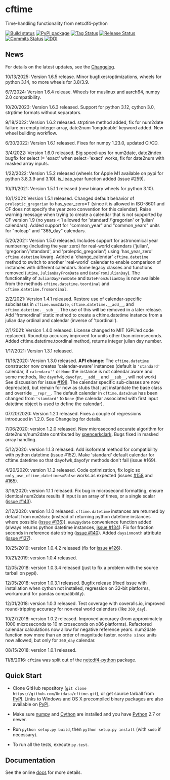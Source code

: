 # cftime
Time-handling functionality from netcdf4-python

[![Build status](https://github.com/Unidata/cftime/workflows/cftime%20test/badge.svg)](https://github.com/Unidata/cftime/actions)
[![PyPI package](https://img.shields.io/pypi/v/cftime.svg)](http://python.org/pypi/cftime)
[![Tag Status](https://img.shields.io/github/tag/UniData/cftime.svg)](https://github.com/Unidata/cftime/tags)
[![Release Status](https://img.shields.io/github/release/UniData/cftime.svg)](https://github.com/Unidata/cftime/releases)
[![Commits Status](https://img.shields.io/github/commits-since/UniData/cftime/latest.svg)](https://github.com/UniData/cftime/commits/master)
[![DOI](https://zenodo.org/badge/73107250.svg)](https://zenodo.org/badge/latestdoi/73107250)

## News
For details on the latest updates, see the [Changelog](https://github.com/Unidata/cftime/blob/master/Changelog).

10/13/2025:  Version 1.6.5 release.  Minor bugfixes/optimizations, wheels for python 3.14, no more wheels for 3.8/3.9.

6/7/2024:  Version 1.6.4 release.  Wheels for muslinux and aarch64, numpy 2.0 compatibility. 

10/20/2023:  Version 1.6.3 released.  Support for python 3.12, cython 3.0, strptime formats without separators.
 
9/18/2022:  Version 1.6.2 released.  strptime method added, fix for num2date failure on
empty integer array, date2num 'longdouble' keyword added. New wheel building workflow.

6/30/2022:  Version 1.6.1 released.  Fixes for numpy 1.23.0, updated CI/CD.

3/4/2022:  Version 1.6.0 released.  Big speed-ups for num2date, date2index bugfix for select != 'exact' when select='exact' works, fix for date2num with masked array inputs.

1/22/2022: Version 1.5.2 released (wheels for Apple M1 available on pypi for python 3.8,3.9 and 3.10). is_leap_year
function added (issue #259).

10/31/2021: Version 1.5.1.1 released (new binary wheels for python 3.10).

10/1/2021:  Version 1.5.1 released. Changed default behavior of ``proleptic_gregorian``
to has_year_zero=T (since it is allowed in ISO-8601 and CF does not specify the
year zero convention for this calendar). Raise warning message when trying
to create a calendar that is not supported by CF version 1.9 (no years < 1
allowed for 'standard'/'gregorian' or 'julian'  calendars).
Added support for "common_year" and "common_years" units for "noleap" 
and "365_day" calendars.
 
5/20/2021:  Version 1.5.0 released.  Includes support for astronomical year numbering
(including the year zero) for real-world calendars ('julian', 'gregorian'/'standard',
and 'proleptic_gregorian') using 'has_year_zero' `cftime.datetime` kwarg.
Added a 'change_calendar' `cftime.datetime` method to switch to another 
'real-world' calendar to enable comparison of instances with different calendars.
Some legacy classes and functions removed (`utime`, `JulianDayFromDate` and
`DateFromJulianDay`). The functionality of `JulianDayFromDate` and 
`DateFromJulianDay` is now available from the methods `cftime.datetime.toordinal`
and `cftime.datetime.fromordinal`.

2/2/2021:  Version 1.4.1 released. Restore use of calendar-specific subclasses
in `cftime.num2date`, `cftime.datetime.__add__`, and `cftime.datetime.__sub__`.
The use of this will be removed in a later release.
Add 'fromordinal' static method to create a cftime.datetime instance
from a julian day ordinal and calendar (inverse of 'toordinal').

2/1/2021:  Version 1.4.0 released.  License changed to MIT (GPL'ed code replaced).
Roundtrip accuracy improved for units other than microseconds. Added 
cftime.datetime.toordinal method, returns integer julian day number.

1/17/2021: Version 1.3.1 released.

11/16/2020:  Version 1.3.0 released. **API change**: The `cftime.datetime` constructor now creates 
 'calendar-aware' instances (default is `'standard'` calendar, if `calendar=''` or `None` the instance
 is not calendar aware and some methods, like `dayofwk`, `dayofyr`, `__add__` and `__sub__`, will not work)
 See discussion for issue [#198](https://github.com/Unidata/cftime/issues/198).
 The calendar specific sub-classes are now deprecated, but remain for now
 as stubs that just instantiate the base class and override `__repr__`.
 The default calendar in `cftime.date2num` has been changed from `'standard'` to `None`
 (the calendar associated with first input datetime object is used to define the calendar).

07/20/2020: Version 1.2.1 released.  Fixes a couple of regressions introduced in 1.2.0. See Changelog for details.

7/06/2020:  version 1.2.0 released. New microsecond accurate algorithm for date2num/num2date contributed by [spencerkclark](https://github.com/spencerkclark). Bugs fixed in masked array handling.

5/12/2020:  version 1.1.3 released.  Add isoformat method for compatibility with python datetime (issue #152).
 Make 'standard' default calendar for cftime.datetime so that dayofwk,dayofyr methods don't fail (issue #169).

4/20/2020:  version 1.1.2 released.  Code optimization, fix logic so `only_use_cftime_datetimes=False` works as 
 expected (issues [#158](https://github.com/Unidata/cftime/issues/158) and [#165](https://github.com/Unidata/cftime/issues/165)).

3/16/2020:  version 1.1.1 released.  Fix bug in microsecond formatting, ensure identical num2date results if input is an array of times, or a single scalar ([issue #143](https://github.com/Unidata/cftime/issues/143)).

2/12/2020:  version 1.1.0 released.  `cftime.datetime` instances are returned by default from `num2date`
(instead of returning python datetime instances where possible ([issue #136](https://github.com/Unidata/cftime/issues/136))).  `num2pydate`
convenience function added (always returns python datetime instances, [issue #134](https://github.com/Unidata/cftime/issues/134)). Fix for
fraction seconds in reference date string ([issue #140](https://github.com/Unidata/cftime/issues/140)). Added `daysinmonth` attribute 
([issue #137](https://github.com/Unidata/cftime/issues/137)).

10/25/2019:  version 1.0.4.2 released (fix for [issue #126](https://github.com/Unidata/cftime/issues/126)).

10/21/2019:  version 1.0.4 released.

12/05/2018:  version 1.0.3.4 released (just to fix a problem with the source 
tarball on pypi).

12/05/2018:  version 1.0.3.1 released.  Bugfix release (fixed issue with installation
when cython not installed, regression on 32-bit platforms, workaround for pandas 
compatibility).

12/01/2018:  version 1.0.3 released. Test coverage with coveralls.io, improved round-tripping accuracy for non-real world calendars (like `360_day`).

10/27/2018:  version 1.0.2 released. Improved accuracy (from approximately 1000 microseconds to 10 microseconds on x86
platforms). Refactored calendar calculations now allow for negative reference years. num2date function now more than an
order of magnitude faster. `months since` units now allowed, but only for `360_day` calendar.

08/15/2018:  version 1.0.1 released.

11/8/2016: `cftime` was split out of the [netcdf4-python](https://github.com/Unidata/netcdf4-python) package.

## Quick Start
* Clone GitHub repository (`git clone https://github.com/Unidata/cftime.git`), or get source tarball from [PyPI](https://pypi.python.org/pypi/cftime). Links to Windows and OS X precompiled binary packages are also available on [PyPI](https://pypi.python.org/pypi/cftime).

* Make sure [numpy](http://www.numpy.org/) and [Cython](http://cython.org/) are
  installed and you have [Python](https://www.python.org) 2.7 or newer.

* Run `python setup.py build`, then `python setup.py install` (with `sudo` if necessary).

* To run all the tests, execute `py.test`.

## Documentation
See the online [docs](http://unidata.github.io/cftime) for more details.

